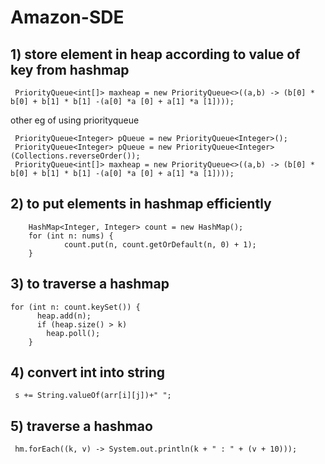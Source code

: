 # Amazon-SDE

## 1) store element in heap according to value of key from hashmap
```
 PriorityQueue<int[]> maxheap = new PriorityQueue<>((a,b) -> (b[0] * b[0] + b[1] * b[1] -(a[0] *a [0] + a[1] *a [1])));
```
other eg of using priorityqueue
```
 PriorityQueue<Integer> pQueue = new PriorityQueue<Integer>();
 PriorityQueue<Integer> pQueue = new PriorityQueue<Integer>(Collections.reverseOrder());
 PriorityQueue<int[]> maxheap = new PriorityQueue<>((a,b) -> (b[0] * b[0] + b[1] * b[1] -(a[0] *a [0] + a[1] *a [1])));
```
  
## 2) to put elements in hashmap efficiently
```
    HashMap<Integer, Integer> count = new HashMap();
    for (int n: nums) {
            count.put(n, count.getOrDefault(n, 0) + 1);
    }
```

## 3) to traverse a hashmap
```
for (int n: count.keySet()) {
      heap.add(n);
      if (heap.size() > k)
        heap.poll();
    }
```
## 4) convert int into string 
```
 s += String.valueOf(arr[i][j])+" "; 
 ```
 
 ## 5) traverse a hashmao
 ```
  hm.forEach((k, v) -> System.out.println(k + " : " + (v + 10))); 
  ```
